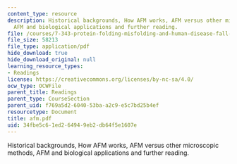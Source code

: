 ```yaml
---
content_type: resource
description: Historical backgrounds, How AFM works, AFM versus other microscopic methods,
  AFM and biological applications and further reading.
file: /courses/7-343-protein-folding-misfolding-and-human-disease-fall-2004/34fbe5c61ed264949eb2db64f5e1607e_afm.pdf
file_size: 58213
file_type: application/pdf
hide_download: true
hide_download_original: null
learning_resource_types:
- Readings
license: https://creativecommons.org/licenses/by-nc-sa/4.0/
ocw_type: OCWFile
parent_title: Readings
parent_type: CourseSection
parent_uid: f769a5d2-6040-53ba-a2c9-e5c7bd25b4ef
resourcetype: Document
title: afm.pdf
uid: 34fbe5c6-1ed2-6494-9eb2-db64f5e1607e
---
```

Historical backgrounds, How AFM works, AFM versus other microscopic methods, AFM and biological applications and further reading.